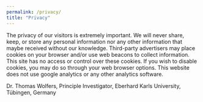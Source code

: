 ```yaml
---
permalink: /privacy/
title: "Privacy"
---
```


The privacy of our visitors is extremely important. We will never share, keep, or store any personal information nor any other information that maybe received without our knowledge. Third-party advertisers may place cookies on your browser and/or use web beacons to collect information. This site has no access or control over these cookies. If you wish to disable cookies, you may do so through your web browser options. This website does not use google analytics or any other analytics software.

Dr. Thomas Wolfers, Principle Investigator, Eberhard Karls University, Tübingen, Germany
